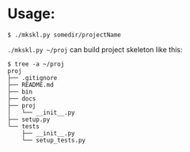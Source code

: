 # Usage:
```
$ ./mkskl.py somedir/projectName
```
`./mkskl.py ~/proj` can build project skeleton like this:
```
$ tree -a ~/proj
proj
├── .gitignore
├── README.md
├── bin
├── docs
├── proj
│   └── __init__.py
├── setup.py
└── tests
    ├── __init__.py
    └── setup_tests.py
```
